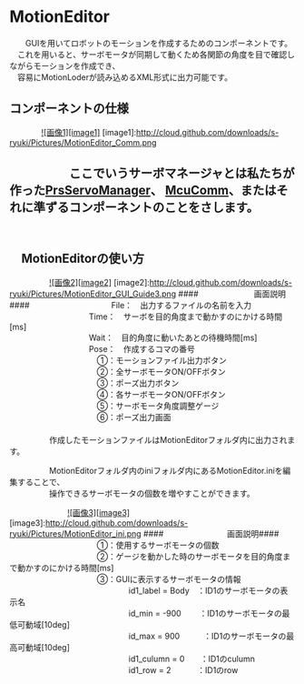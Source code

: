 MotionEditor
============
　　GUIを用いてロボットのモーションを作成するためのコンポーネントです。  
　これを用いると、サーボモータが同期して動くため各関節の角度を目で確認しながらモーションを作成でき、  
　容易にMotionLoderが読み込めるXML形式に出力可能です。  

コンポーネントの仕様
--------------------
　　　　[![画像1][image1]](http://cloud.github.com/downloads/s-ryuki/Pictures/MotionEditor_Comm.png)
[image1]:http://cloud.github.com/downloads/s-ryuki/Pictures/MotionEditor_Comm.png

　　　　　ここでいうサーボマネージャとは私たちが作った[PrsServoManager](https://github.com/s-ryuki/PrsServoManager)、
[McuComm](http://github.com/s-ryuki/McuComm)、またはそれに準ずるコンポーネントのことをさします。  
　  
　  
　MotionEditorの使い方
----------------------
　　　　　[![画像2][image2]](http://cloud.github.com/downloads/s-ryuki/Pictures/MotionEditor_GUI_Guide3.png)
[image2]:http://cloud.github.com/downloads/s-ryuki/Pictures/MotionEditor_GUI_Guide3.png
####　　　　　　　画面説明####
　　　　　　　　　　File：　出力するファイルの名前を入力  
　　　　　　　　　　Time：　サーボを目的角度まで動かすのにかける時間[ms]  
　　　　　　　　　　Wait：　目的角度に動いたあとの待機時間[ms]  
　　　　　　　　　　Pose：　作成するコマの番号  
　　　　　　　　　　　①：モーションファイル出力ボタン  
　　　　　　　　　　　②：全サーボモータON/OFFボタン  
　　　　　　　　　　　③：ポーズ出力ボタン  
　　　　　　　　　　　④：各サーボモータON/OFFボタン  
　　　　　　　　　　　⑤：サーボモータ角度調整ゲージ  
　　　　　　　　　　　⑥：ポーズ出力画面  
　  
　　　　　作成したモーションファイルはMotionEditorフォルダ内に出力されます。  

　　　　　MotionEditorフォルダ内のiniフォルダ内にあるMotionEditor.iniを編集することで、  
　　　　　操作できるサーボモータの個数を増やすことができます。  

　　　　　　　 [![画像3][image3]](http://cloud.github.com/downloads/s-ryuki/Pictures/MotionEditor_ini.png)
[image3]:http://cloud.github.com/downloads/s-ryuki/Pictures/MotionEditor_ini.png
####　　　　　　　　画面説明####
　　　　　　　　　　　①：使用するサーボモータの個数  
　　　　　　　　　　　②：ゲージを動かした時のサーボモータを目的角度まで動かすのにかける時間[ms]  
　　　　　　　　　　　③：GUIに表示するサーボモータの情報  
　　　　　　　　　　　　　　　id1_label = Body　：ID1のサーボモータの表示名  
　　　　　　　　　　　　　　　id_min = -900 　　：ID1のサーボモータの最低可動域[10deg]  
　　　　　　　　　　　　　　　id_max = 900　　　：ID1のサーボモータの最高可動域[10deg]  
　　　　　　　　　　　　　　　id1_culumn = 0　　：ID1のculumn  
　　　　　　　　　　　　　　　id1_row = 2　　　 ：ID1のrow  　　　　　　　　　　　　　　　